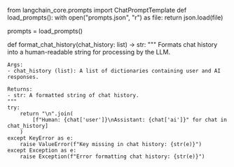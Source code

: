 from langchain_core.prompts import ChatPromptTemplate
def load_prompts():
    with open("prompts.json", "r") as file:
        return json.load(file)


prompts = load_prompts()


def format_chat_history(chat_history: list) -> str:
    """
    Formats chat history into a human-readable string for processing by the LLM.

    Args:
    - chat_history (list): A list of dictionaries containing user and AI responses.

    Returns:
    - str: A formatted string of chat history.
    """
    try:
        return "\n".join(
            [f"Human: {chat['user']}\nAssistant: {chat['ai']}" for chat in chat_history]
        )
    except KeyError as e:
        raise ValueError(f"Key missing in chat history: {str(e)}")
    except Exception as e:
        raise Exception(f"Error formatting chat history: {str(e)}")
